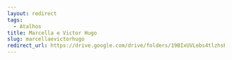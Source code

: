 ```yaml
---
layout: redirect
tags:
  - Atalhos
title: Marcella e Victor Hugo
slug: marcellaevictorhugo
redirect_url: https://drive.google.com/drive/folders/19BIxUVLebs4tlzhsRP7_kM2pG_zKjOrg?usp=drive_link
---
```


